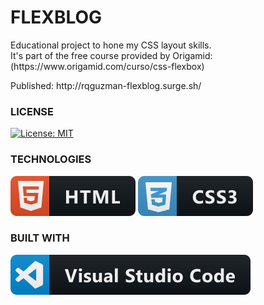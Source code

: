 # FLEXBLOG
<p>
    Educational project to hone my CSS layout skills.   <br /> 
    It's part of the free course provided by Origamid:  <br />
    (https://www.origamid.com/curso/css-flexbox)
</p> 
<p>
    Published: http://rqguzman-flexblog.surge.sh/
</p>

### LICENSE

[![License: MIT](https://img.shields.io/badge/License-MIT-green.svg)](https://github.com/rqguzman/origamid_flexblog/blob/main/LICENSE)

### TECHNOLOGIES  
<p>
    <img src="https://github.com/rqguzman/assets/blob/main/ColoredBadges/svg/dev/languages/html.svg" alt="HTML" style="vertical-align:top margin:6px 4px">
    <img src="https://github.com/rqguzman/assets/blob/main/ColoredBadges/svg/dev/languages/css3.svg" alt="CSS3" style="vertical-align:top margin:6px 4px">    
</p>

### BUILT WITH  
<p>
    <img src="https://github.com/rqguzman/assets/blob/main/ColoredBadges/svg/dev/tools/visualstudio_code.svg" alt="VS Code" style="vertical-align:top margin:6px 4px">       
</p>

